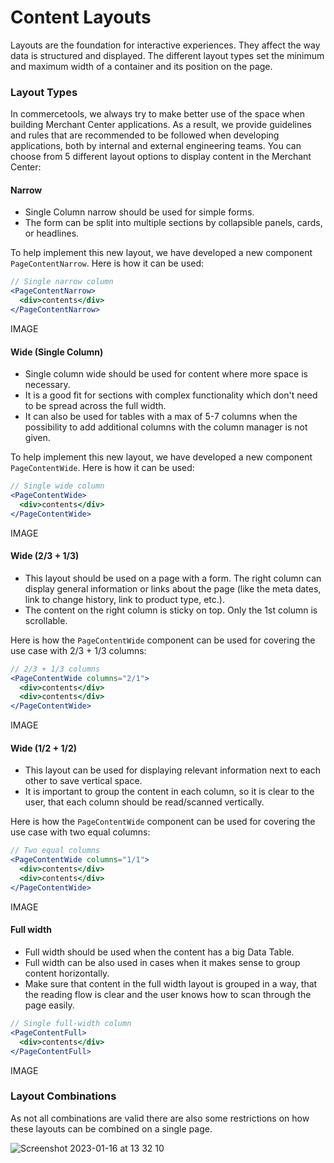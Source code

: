 # Content Layouts

Layouts are the foundation for interactive experiences. They affect the way data is structured and displayed. The different layout types set the minimum and maximum width of a container and its position on the page.

### Layout Types

In commercetools, we always try to make better use of the space when building Merchant Center applications. As a result, we provide guidelines and rules that are recommended to be followed when developing applications, both by internal and external engineering teams. You can choose from 5 different layout options to display content in the Merchant Center:

#### Narrow

* Single Column narrow should be used for simple forms.
* The form can be split into multiple sections by collapsible panels, cards, or headlines.

To help implement this new layout, we have developed a new component `PageContentNarrow`. Here is how it can be used:

```jsx
// Single narrow column
<PageContentNarrow>
  <div>contents</div>
</PageContentNarrow>
```

IMAGE

#### Wide (Single Column)
* Single column wide should be used for content where more space is necessary.
* It is a good fit for sections with complex functionality which don't need to be spread across the full width.
* It can also be used for tables with a max of 5-7 columns when the possibility to add additional columns with the column manager is not given.

To help implement this new layout, we have developed a new component `PageContentWide`. Here is how it can be used:

```jsx
// Single wide column
<PageContentWide>
  <div>contents</div>
</PageContentWide>
```

IMAGE

#### Wide (2/3 + 1/3)
* This layout should be used on a page with a form. The right column can display general information or links about the page (like the meta dates, link to change history, link to product type, etc.).
* The content on the right column is sticky on top. Only the 1st column is scrollable.

Here is how the `PageContentWide` component can be used for covering the use case with 2/3 + 1/3 columns:

```jsx
// 2/3 + 1/3 columns
<PageContentWide columns="2/1">
  <div>contents</div>
  <div>contents</div>
</PageContentWide>
```

IMAGE

#### Wide (1/2 + 1/2)
* This layout can be used for displaying relevant information next to each other to save vertical space.
* It is important to group the content in each column, so it is clear to the user, that each column should be read/scanned vertically.

Here is how the `PageContentWide` component can be used for covering the use case with two equal columns:

```jsx
// Two equal columns
<PageContentWide columns="1/1">
  <div>contents</div>
  <div>contents</div>
</PageContentWide>
```

IMAGE

#### Full width
* Full width should be used when the content has a big Data Table.
* Full width can be also used in cases when it makes sense to group content horizontally.
* Make sure that content in the full width layout is grouped in a way, that the reading flow is clear and the user knows how to scan through the page easily.

```jsx
// Single full-width column
<PageContentFull>
  <div>contents</div>
</PageContentFull>
```

IMAGE

### Layout Combinations

As not all combinations are valid there are also some restrictions on how these layouts can be combined on a single page.


![Screenshot 2023-01-16 at 13 32 10](https://user-images.githubusercontent.com/97907068/213112785-c16eef58-b1e7-4dde-8244-48ff0ffbd7cd.png)

